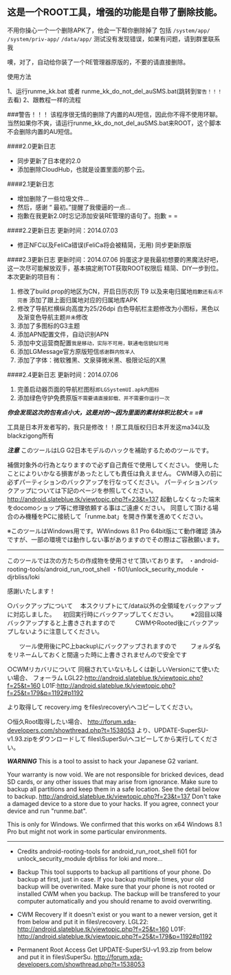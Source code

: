 ## 这是一个ROOT工具，增强的功能是自带了删除技能。

不用你操心一个一个删除APK了，他会一下帮你删除掉了
包括
`/system/app/`
`/system/priv-app/`
`/data/app/`
测试没有发现错误，如果有问题，请到群里联系我 

噢，对了，自动给你装了一个RE管理器原版的，不要的请直接删除。

使用方法

1、运行runme_kk.bat 或者 runme\_kk\_do\_not\_del\_auSMS.bat(跳转到`警告！！！`去看)
2、跟教程一样的流程

###警告！！！
该程序很无情的删除了内置的AU短信，因此你不得不使用环聊。
当然如果你不爽，请运行runme\_kk\_do\_not\_del\_auSMS.bat来ROOT，这个脚本不会删除内置的AU短信。



####2.0更新日志
* 同步更新了日本佬的2.0
* 添加删除CloudHub，也就是设置里面的那个云。


####2.1更新日志
* 增加删除了一些垃圾文件...
* 然后，感谢 “   最初。”提醒了我傻逼的一点...
* 抱歉在我更新2.0时忘记添加安装RE管理的语句了。抱歉 = =

####2.2更新日志 更新时间：2014.07.03
* 修正NFC以及FeliCa错误(FeliCa将会被精简，无用) 同步更新原版
    
####2.3更新日志 更新时间：2014.07.06
妈蛋这才是我最初想要的黑魔法好吧，这一次尽可能解放双手，基本搞定刷TOT获取ROOT权限后 精简、DIY一步到位。
本次更新的项目有：

1. 修改了build.prop的地区为CN，开启日历农历 T9 以及来电归属地`抱歉还有点不完善`
添加了跟上面归属地对应的归属地库APK
2. 修改了导航栏横纵向高度为25/26dpi 白色导航栏主题修改为小图标，黑色以及渐变色导航主题`并未`修改
3. 添加了多图标的G3主题
4. 添加APN配置文件，自动识别APN
5. 添加中文运营商配置`我是移动，实际不可用，联通电信貌似可用`
6. 添加LGMessage官方原版短信`感谢群内牧羊人` 
7. 添加了字体：微软雅黑、文泉驿微米黑、极限论坛的X黑

####2.4更新日志 更新时间：2014.07.06
1. 完善启动器页面的导航栏图标`即LGSystemUI.apk内图标`
2. 添加绿色守护免费原版`不需要请直接卸载、并不需要你运行一次`


***你会发现这次的包有点小大，这是对的～因为里面的素材体积比较大 = =#***



工具是日本开发者写的，我只是修改！！原工具版权归日本开发这ma34以及blackzigong所有

*********************************注意*********************************
このツールはLG G2日本モデルのハックを補助するためのツールです。

補償対象外の行為となりますので必ず自己責任で使用してください。
使用したことによりいかなる損害があったとしても責任は負えません。
CWM導入の前に必ずパーティションのバックアップを行なってください。
パーティションバックアップについては下記のページを参照してください。
http://android.slateblue.tk/viewtopic.php?f=23&t=137
起動しなくなった端末をdocomoショップ等に修理依頼する事はご遠慮ください。
同意して頂ける場合のみ機種をPCに接続して「runme.bat」を開き作業を進めてください。

※このツールはWindows用です。WWindows 8.1 Pro 64bit版にて動作確認
  済みですが、一部の環境では動作しない事がありますのでその際はご容赦願います。
**********************************************************************

このツールでは次の方たちの作成物を使用させて頂いております。
・android-rooting-tools/android_run_root_shell
・fi01/unlock_security_module
・djrbliss/loki


感謝いたします！


○バックアップについて
　本スクリプトにて/data以外の全領域をバックアップに対応しました。
　初回実行時にバックアップしてください。
　　※2回目以降バックアップすると上書きされますので
　　　CWMやRooted後にバックアップしないように注意してください。

　　ツール使用後にPC上backup\にバックアップされますので
　　フォルダ名をリネームしておくと間違った時に上書きされませんので安全です


○CWMリカバリについて
同梱されていないもしくは新しいVersionにて使いたい場合、
フォーラム
LGL22:http://android.slateblue.tk/viewtopic.php?f=25&t=160
L01F:http://android.slateblue.tk/viewtopic.php?f=25&t=179&p=1192#p1192

より取得して
recovery.img をfiles\recovery\へコピーしてください。

○恒久Root取得したい場合、
http://forum.xda-developers.com/showthread.php?t=1538053
より、UPDATE-SuperSU-v1.93.zipをダウンロードして
files\SuperSu\へコピーしてから実行してください。

*********************************WARNING*********************************
This is a tool to assist to hack your Japanese G2 variant.

Your warranty is now void.
We are not responsible for bricked devices, dead SD cards, or any other issues that may arise from ignorance.
Make sure to backup all partitions and keep them in a safe location.
See the detail below to backup.
http://android.slateblue.tk/viewtopic.php?f=23&t=137
Don't take a damaged device to a store due to your hacks.
If you agree, connect your device and run "runme.bat".

This is only for Windows.
We confirmed that this works on x64 Windows 8.1 Pro but might not work in some particular environments.
**********************************************************************

* Credits
android-rooting-tools for android_run_root_shell
fi01 for unlock_security_module
djrbliss for loki
and more...

* Backup
This tool supports to backup all partitions of your phone.
Do backup at first, just in case.
If you backup multiple times, your old backup will be overwrited.
Make sure that your phone is not rooted or installed CWM when you backup.
The backup will be transfered to your computer automatically and you should rename to avoid overwriting.

* CWM Recovery
If it doesn't exist or you want to a newer version, get it from below and put it in files\recovery.
LGL22: http://android.slateblue.tk/viewtopic.php?f=25&t=160
L01F: http://android.slateblue.tk/viewtopic.php?f=25&t=179&p=1192#p1192

* Permanent Root Access
Get UPDATE-SuperSU-v1.93.zip from below and put it in files\SuperSu\.
http://forum.xda-developers.com/showthread.php?t=1538053
